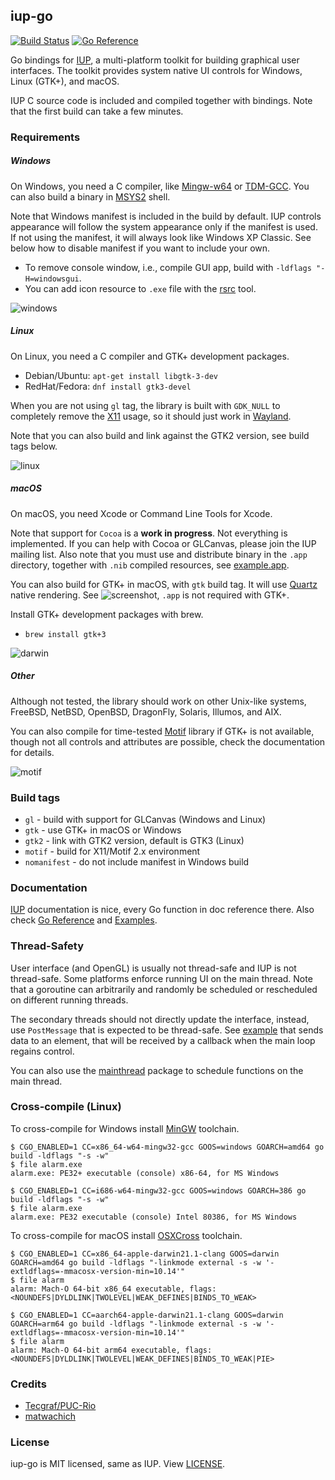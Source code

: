 ## iup-go
[![Build Status](https://github.com/gen2brain/iup-go/actions/workflows/build.yml/badge.svg)](https://github.com/gen2brain/iup-go/actions)
[![Go Reference](https://pkg.go.dev/badge/github.com/gen2brain/iup-go.svg)](https://pkg.go.dev/github.com/gen2brain/iup-go/iup)

Go bindings for [IUP](http://webserver2.tecgraf.puc-rio.br/iup/), a multi-platform toolkit for building graphical user interfaces.
The toolkit provides system native UI controls for Windows, Linux (GTK+), and macOS.

IUP C source code is included and compiled together with bindings.
Note that the first build can take a few minutes.

### Requirements

##### Windows

On Windows, you need a C compiler, like [Mingw-w64](https://mingw-w64.org) or [TDM-GCC](http://tdm-gcc.tdragon.net/).
You can also build a binary in [MSYS2](https://msys2.github.io/) shell.

Note that Windows manifest is included in the build by default. IUP controls appearance will follow the system appearance only if the manifest is used.
If not using the manifest, it will always look like Windows XP Classic. See below how to disable manifest if you want to include your own.

* To remove console window, i.e., compile GUI app, build with `-ldflags "-H=windowsgui`.
* You can add icon resource to `.exe` file with the [rsrc](https://github.com/akavel/rsrc) tool.

![windows](examples/sample/sample_windows.png)

##### Linux

On Linux, you need a C compiler and GTK+ development packages.

* Debian/Ubuntu: `apt-get install libgtk-3-dev`
* RedHat/Fedora: `dnf install gtk3-devel`

When you are not using `gl` tag, the library is built with `GDK_NULL` to completely remove the [X11](https://en.wikipedia.org/wiki/X_Window_System) usage,
so it should just work in [Wayland](https://en.wikipedia.org/wiki/Wayland_(display_server_protocol)).

Note that you can also build and link against the GTK2 version, see build tags below.

![linux](examples/sample/sample_windows.png)

##### macOS

On macOS, you need Xcode or Command Line Tools for Xcode.

Note that support for `Cocoa` is a **work in progress**. Not everything is implemented. If you can help with Cocoa or GLCanvas, please join the IUP mailing list.
Also note that you must use and distribute binary in the `.app` directory, together with `.nib` compiled resources, see [example.app](https://github.com/gen2brain/iup-go/tree/master/dist/darwin/example.app).

You can also build for GTK+ in macOS, with `gtk` build tag. It will use [Quartz](https://en.wikipedia.org/wiki/Quartz_(graphics_layer)) native rendering. 
See ![screenshot](examples/sample/sample_darwin_gtk.png), `.app` is not required with GTK+.

Install GTK+ development packages with brew.

* `brew install gtk+3`

![darwin](examples/sample/sample_darwin.png)

##### Other

Although not tested, the library should work on other Unix-like systems, FreeBSD, NetBSD, OpenBSD, DragonFly, Solaris, Illumos, and AIX.

You can also compile for time-tested [Motif](https://en.wikipedia.org/wiki/Motif_(software)) library if GTK+ is not available,
though not all controls and attributes are possible, check the documentation for details.

![motif](examples/sample/sample_motif.png)

### Build tags

* `gl` - build with support for GLCanvas (Windows and Linux)
* `gtk` - use GTK+ in macOS or Windows
* `gtk2` - link with GTK2 version, default is GTK3 (Linux)
* `motif` - build for X11/Motif 2.x environment
* `nomanifest` - do not include manifest in Windows build

### Documentation

[IUP](http://webserver2.tecgraf.puc-rio.br/iup/) documentation is nice, every Go function in doc reference there.
Also check [Go Reference](https://pkg.go.dev/github.com/gen2brain/iup-go/iup) and [Examples](https://github.com/gen2brain/iup-go/tree/master/examples).

### Thread-Safety

User interface (and OpenGL) is usually not thread-safe and IUP is not thread-safe. Some platforms enforce running UI on the main thread.
Note that a goroutine can arbitrarily and randomly be scheduled or rescheduled on different running threads.

The secondary threads should not directly update the interface, instead, use `PostMessage` that is expected to be thread-safe.
See [example](https://github.com/gen2brain/iup-go/tree/master/examples/postmessage) that sends data to an element,
that will be received by a callback when the main loop regains control.

You can also use the [mainthread](https://github.com/golang-design/mainthread) package to schedule functions on the main thread.

### Cross-compile (Linux)

To cross-compile for Windows install [MinGW](https://www.mingw-w64.org/) toolchain.

```
$ CGO_ENABLED=1 CC=x86_64-w64-mingw32-gcc GOOS=windows GOARCH=amd64 go build -ldflags "-s -w"
$ file alarm.exe
alarm.exe: PE32+ executable (console) x86-64, for MS Windows

$ CGO_ENABLED=1 CC=i686-w64-mingw32-gcc GOOS=windows GOARCH=386 go build -ldflags "-s -w"
$ file alarm.exe
alarm.exe: PE32 executable (console) Intel 80386, for MS Windows
```

To cross-compile for macOS install [OSXCross](https://github.com/tpoechtrager/osxcross) toolchain.

```
$ CGO_ENABLED=1 CC=x86_64-apple-darwin21.1-clang GOOS=darwin GOARCH=amd64 go build -ldflags "-linkmode external -s -w '-extldflags=-mmacosx-version-min=10.14'"
$ file alarm
alarm: Mach-O 64-bit x86_64 executable, flags:<NOUNDEFS|DYLDLINK|TWOLEVEL|WEAK_DEFINES|BINDS_TO_WEAK>

$ CGO_ENABLED=1 CC=aarch64-apple-darwin21.1-clang GOOS=darwin GOARCH=arm64 go build -ldflags "-linkmode external -s -w '-extldflags=-mmacosx-version-min=10.14'"
$ file alarm
alarm: Mach-O 64-bit arm64 executable, flags:<NOUNDEFS|DYLDLINK|TWOLEVEL|WEAK_DEFINES|BINDS_TO_WEAK|PIE>
```

### Credits

* [Tecgraf/PUC-Rio](https://www.tecgraf.puc-rio.br)
* [matwachich](https://github.com/matwachich/iup)

### License

iup-go is MIT licensed, same as IUP. View [LICENSE](https://github.com/gen2brain/iup-go/blob/master/LICENSE).
